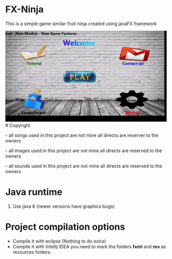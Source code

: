 # <h1>FX-Ninja</h1>
<p>This is a simple game similar fruit ninja created using javaFX framework<p>
<img src="preview.gif" /></br>
# Copyright
<p> - all songs used in this project are not mine all directs are reserver to the owners</p>
<p> - all images used in this project are not mine all directs are reserved to the owners</p>
<p> - all sounds used in this project are not mine all directs are reserved to the owners</p>

# Java runtime
1) Use java 8 (newer versions have graphics bugs)

# Project compilation options
- Compile it with eclipse (Nothing to do extra)
- Compile it with Intellij IDEA you need to mark the folders **fxml** and **res** as resources folders.
